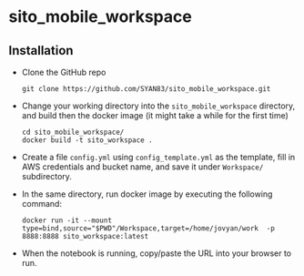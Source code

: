# sito_mobile_workspace


## Installation

- Clone the GitHub repo

  ```
  git clone https://github.com/SYAN83/sito_mobile_workspace.git
  ```

- Change your working directory into the `sito_mobile_workspace` directory, and build then the docker image (it might take a while for the first time)

  ```
  cd sito_mobile_workspace/
  docker build -t sito_workspace .
  ```
 
- Create a file `config.yml` using `config_template.yml` as the template, fill in AWS credentials and bucket name, and save it under `Workspace/` subdirectory.

- In the same directory, run docker image by executing the following command:

  ```
  docker run -it --mount type=bind,source="$PWD"/Workspace,target=/home/jovyan/work  -p 8888:8888 sito_workspace:latest
  ```
 
- When the notebook is running, copy/paste the URL into your browser to run.

